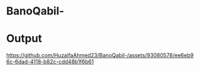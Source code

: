 # BanoQabil-

# Output 

https://github.com/HuzaifaAhmed23/BanoQabil-/assets/93080578/ee6eb96c-6dad-4118-b82c-cdd48b1f6b61

